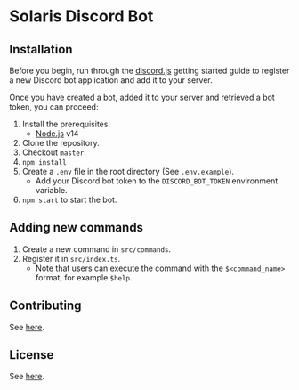 # Solaris Discord Bot

## Installation

Before you begin, run through the [discord.js](https://discordjs.guide/preparations/setting-up-a-bot-application.html#creating-your-bot) getting started guide to register a new Discord bot application and add it to your server.

Once you have created a bot, added it to your server and retrieved a bot token, you can proceed:

1. Install the prerequisites.
    - [Node.js](https://nodejs.org/en/) v14
2. Clone the repository.
3. Checkout `master`.
4. `npm install`
5. Create a `.env` file in the root directory (See `.env.example`).
    - Add your Discord bot token to the `DISCORD_BOT_TOKEN` environment variable.
6. `npm start` to start the bot.

## Adding new commands

1. Create a new command in `src/commands`.
2. Register it in `src/index.ts`.
    - Note that users can execute the command with the `$<command_name>` format, for example `$help`.

## Contributing
See [here](CONTRIBUTING.md).

## License
See [here](LICENSE).
